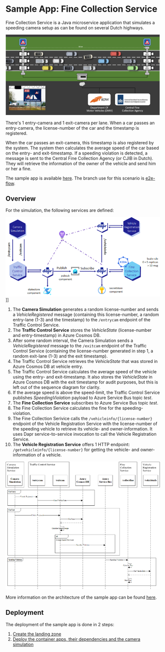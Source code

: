 # Sample App: Fine Collection Service

Fine Collection Service is a Java microservice application that simulates a speeding camera setup as can be found on several Dutch highways.

![Fine Collection Service](docs/media/speed-trap-overview.png)

There's 1 entry-camera and 1 exit-camera per lane. When a car passes an entry-camera, the license-number of the car and the timestamp is registered.

When the car passes an exit-camera, this timestamp is also registered by the system. The system then calculates the average speed of the car based on the entry- and exit-timestamp. If a speeding violation is detected, a message is sent to the Central Fine Collection Agency (or CJIB in Dutch). They will retrieve the information of the owner of the vehicle and send him or her a fine.

The sample app is available [here](https://github.com/Azure/java-aks-aca-dapr-workshop). The branch use for this scenario is [e2e-flow](https://github.com/Azure/java-aks-aca-dapr-workshop/tree/e2e-flow).

## Overview

For the simulation, the following services are defined:

![Services](docs/media/application-diagram.png)]]

1. The **Camera Simulation** generates a random license-number and sends a *VehicleRegistered* message (containing this license-number, a random entry-lane (1-3) and the timestamp) to the `/entrycam` endpoint of the Traffic Control Service.
2. The **Traffic Control Service** stores the *VehicleState* (license-number and entry-timestamp) in Azure Cosmos DB.
3. After some random interval, the Camera Simulation sends a *VehicleRegistered* message to the `/exitcam` endpoint of the Traffic Control Service (containing the license-number generated in step 1, a random exit-lane (1-3) and the exit timestamp).
4. The Traffic Control Service retrieves the *VehicleState* that was stored in Azure Cosmos DB at vehicle entry.
5. The Traffic Control Service calculates the average speed of the vehicle using the entry- and exit-timestamp. It also stores the *VehicleState* in Azure Cosmos DB with the exit timestamp for audit purposes, but this is left out of the sequence diagram for clarity.
6. If the average speed is above the speed-limit, the Traffic Control Service publishes *SpeedingViolation* payload to Azure Service Bus topic *test*. 
7. The **Fine Collection Service** subscribes to Azure Service Bus topic *test*.
8. The Fine Collection Service calculates the fine for the speeding-violation.
9. The Fine Collection Serivice calls the `/vehicleinfo/{license-number}` endpoint of the Vehicle Registration Service with the license-number of the speeding vehicle to retrieve its vehicle- and owner-information. It uses Dapr service-to-service invocation to call the Vehicle Registration Service.
10. The **Vehicle Registration Service** offers 1 HTTP endpoint: `/getvehicleinfo/{license-number}` for getting the vehicle- and owner-information of a vehicle.

![Fine Collection Service - Sequence Diagram](docs/media/fine-collection-sequence-diagram.png)

More information on the architecture of the sample app can be found [here](,/../docs/00-fine-collection-architecture.md).

## Deployment

The deployment of the sample app is done in 2 steps:

1. [Create the landing zone](./docs/01-landing-zone.md)
2. [Deploy the container apps, their dependencies and the camera simulation](./docs/02-container-apps.md)
